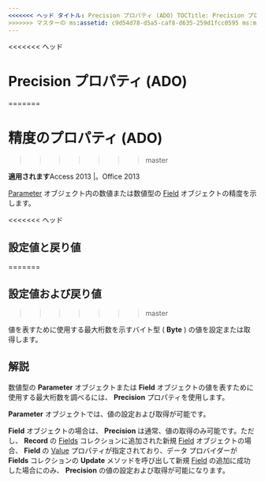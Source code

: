 ```yaml
---
<<<<<<< ヘッド タイトル: Precision プロパティ (ADO) TOCTitle: Precision プロパティ (ADO) === タイトル: Precision プロパティ (ADO) TOCTitle: Precision プロパティ (ADO)
>>>>>>> マスターの ms:assetid: c9d54d78-d5a5-caf8-d635-259d1fcc0595 ms:mtpsurl: https://msdn.microsoft.com/library/JJ249983(v=office.15) ms:contentKeyID: 48547685 ms.date: 2015/09/18 mtps_version: v=office.15
---
```


<<<<<<< ヘッド
# <a name="precision-property-ado"></a>Precision プロパティ (ADO)
=======
# <a name="precision-property-ado"></a>精度のプロパティ (ADO)
>>>>>>> master


**適用されます**Access 2013 |。Office 2013

[Parameter](parameter-object-ado.md) オブジェクト内の数値または数値型の [Field](field-object-ado.md) オブジェクトの精度を示します。

<<<<<<< ヘッド
## <a name="settings-and-return-values"></a>設定値と戻り値
=======
## <a name="settings-and-return-values"></a>設定値および戻り値
>>>>>>> master

値を表すために使用する最大桁数を示すバイト型 ( **Byte** ) の値を設定または取得します。

## <a name="remarks"></a>解説

数値型の **Parameter** オブジェクトまたは **Field** オブジェクトの値を表すために使用する最大桁数を調べるには、 **Precision** プロパティを使用します。

**Parameter** オブジェクトでは、値の設定および取得が可能です。

**Field** オブジェクトの場合は、 **Precision** は通常、値の取得のみ可能です。ただし、 **Record** の [Fields](fields-collection-ado.md) コレクションに追加された新規 [Field](record-object-ado.md) オブジェクトの場合、 **Field** の [Value](value-property-ado.md) プロパティが指定されており、データ プロバイダーが **Fields** コレクションの **Update** メソッドを呼び出して新規 [Field](update-method-ado.md) の追加に成功した場合にのみ、 **Precision** の値の設定および取得が可能になります。


